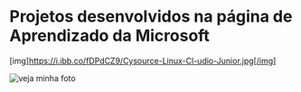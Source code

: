 # Projetos desenvolvidos na página de Aprendizado da Microsoft
[img]https://i.ibb.co/fDPdCZ9/Cysource-Linux-Cl-udio-Junior.jpg[/img]

![veja minha foto]([[img]https://i.ibb.co/fDPdCZ9/Cysource-Linux-Cl-udio-Junior.jpg[/img])
